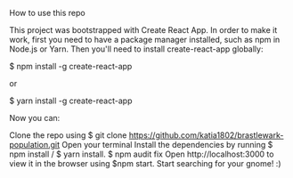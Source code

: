 How to use this repo

This project was bootstrapped with Create React App. In order to make it work, first you need to have a package manager installed, such as npm in Node.js or Yarn. Then you'll need to install create-react-app globally:

$ npm install -g create-react-app

or

$ yarn install -g create-react-app

Now you can:

Clone the repo using $ git clone https://github.com/katia1802/brastlewark-population.git
Open your terminal
Install the dependencies by running $ npm install / $ yarn install.
$ npm audit fix
Open http://localhost:3000 to view it in the browser using $npm start.
Start searching for your gnome! :)
